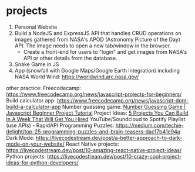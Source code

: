 # projects
1. Personal Website
2. Build a NodeJS and ExpressJS API that handles CRUD operations on images gathered from NASA's APOD (Astronomy Picture of the Day) API. The image needs to open a new tab/window in the browser.
    - Create a front-end for users to "login" and get images from NASA's API or other details from the database.
3. Snake Game in JS
4. App (snowfall with Google Maps/Google Earth integration) including NASA World Wind: https://worldwind.arc.nasa.gov/

other practice:
Freecodecamp: https://www.freecodecamp.org/news/javascript-projects-for-beginners/
Build calculator app: https://www.freecodecamp.org/news/javascript-dom-build-a-calculator-app
Number guessing game: [Number Guessing Game | Javascript Beginner Project Tutorial](https://www.youtube.com/watch?v=2cQUkYU8AmI)
Project Ideas: [5 Projects You Can Build In A Week That Will Get You Hired](https://www.youtube.com/watch?v=oluY633rkgI)
YouTube/Soundcloud to Spotify Playlist (use APIs) - RapidAPI
Programming Puzzles: https://medium.com/techie-delight/top-25-programming-puzzles-and-brain-teasers-dac17b41e94a
Dark Mode: https://livecodestream.dev/post/a-better-approach-to-dark-mode-on-your-website/
React Native projects: https://livecodestream.dev/post/10-amazing-react-native-project-ideas/
Python projects: https://livecodestream.dev/post/10-crazy-cool-project-ideas-for-python-developers/

